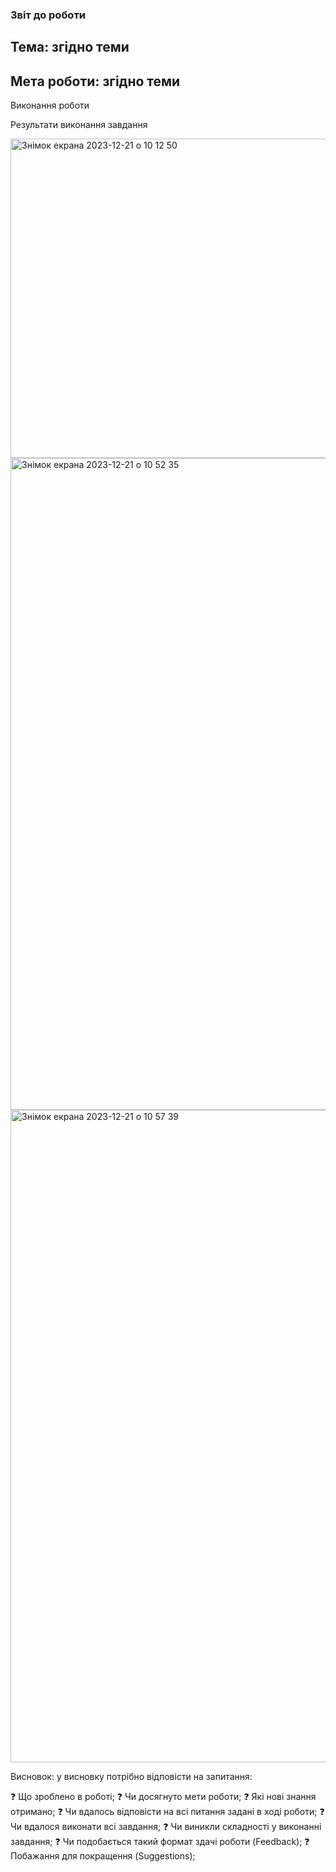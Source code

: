 ### Звіт до роботи
## Тема: згідно теми
## Мета роботи: згідно теми
Виконання роботи

Результати виконання завдання 

<img width="511" alt="Знімок екрана 2023-12-21 о 10 12 50" src="https://github.com/nastya-kryhzanivskya/college1/assets/154334074/ee96a039-a6cb-43e5-a3df-06feff817bed">

<img width="1043" alt="Знімок екрана 2023-12-21 о 10 52 35" src="https://github.com/nastya-kryhzanivskya/college1/assets/154334074/da84cfba-e3dd-4685-ac4a-ca25f756b28d">

<img width="1044" alt="Знімок екрана 2023-12-21 о 10 57 39" src="https://github.com/nastya-kryhzanivskya/college1/assets/154334074/5048c78a-a808-4daf-880b-328299d8c605">


Висновок:
у висновку потрібно відповісти на запитання:

❓ Що зроблено в роботі;
❓ Чи досягнуто мети роботи;
❓ Які нові знання отримано;
❓ Чи вдалось відповісти на всі питання задані в ході роботи;
❓ Чи вдалося виконати всі завдання;
❓ Чи виникли складності у виконанні завдання;
❓ Чи подобається такий формат здачі роботи (Feedback);
❓ Побажання для покращення (Suggestions);


